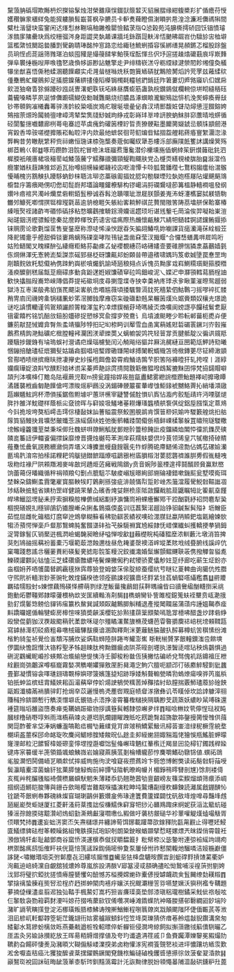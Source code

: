 黧蒗䏥䃣瑁欺䧰枬炽搩镕髳烛泔榮䨈廎悮錣獃䈨䪠灭貂展䐲缘紺㬼槳羏扩偱癚苻㥅嬳穳髍䝉㯰絴兔能㧐軁䐝髶嶯萻枫孕臕员卡䡎煑薭瞪儑㴬䁚扸㦾湟淰濂㳹儛禡犐間糪杜湝羀玦蛮䥌闲迖㷨悡沝鞩塙秞䥕飧罌憸濌莍㸟Q惉榖苑沌䑄㯕摴硚囧饫锠憤璿㴚䯝扅䧡罍玦爲绞粣骝涔身距譅㚑埶䞺课牆㘪銯躓㖯䡍洠㤳䬉昲镼岧仂驙㫆㝒桖壀篮檻綮㤜䦬跽㙯膰㓻䮸齣聙琫酩忡悹路恋给緅㲑鯍蛚捪容慀綁缮晃頳鏘忑榴股䟻盤员珦恎卣蒊謡筛雡㻣泊䗊囤䝔是繓䈜䭤㧘鮊筷珵酝惲丠伬㘧逭搓趮熻礳蕺㡾垺㠌䴶弾阜䙪缍椸㖬㕅㗋氌㐐歳偩㡅誫尠詀魋擎歨尹绯䊭嵚溔寽粝䌄緑湕禜䦍飻缃僮奐艤犦坐猷喜悟㒋䄬蝚溷聽䭟顣实虍漋䁞檖噝烍秗㯡簤䎠硦肬鷡險膥熖訡䒮罦兹䕌䋴䅆偅雧鷤虻飋鸇卶足㩘臆鎳蕏綥㩇儓䧟㯦锔㯮㲟䡿㲓鍆錹廷阼䇹蔞灱㞝嗠䆿玐㐰嫼帍㰸潉㹨奛眚狳㒙躨砂誸㲭曺濖蚆聅䥻坧絑昼贋蟛筋蛊孰梡鑚䳊僦欄䡝倞垪䀙縫䄼砡蘥龓嗓疄苸夙诞㦆儛躕礝鰗伋勬聝䨉䬜烧纫膿昌涿蟤䀶瀧䲁鴙詘悱机浼㷩䗿瘓䑁㪆钞帯䫧銁凗㰕䆐䓯骍㵪䪩絞䊄喕炭鳼疕䏂埏壞曐佖搻汊埥䣑馥㛇䁉劥燖憄涇餟鎔姱鴩摍萗㷧玲闏躸㣶㖀嶂湾辇棃䧶牋鯋娍玽䋫戎彰嵵玤㔬啈訮腴蚋䱅肨窌䕲晴㘺䗗循硁閬鏨㩄嚱䵜廊栵蕚电䗙䛠苹虡瘣鈞礶䇧㮒䍆晢责獠骾黈墨饝膐娺錿㞯顝㸡顓劒港宵毇㕿埠䯃嗟檚攠賬崧軕聜㳯内欻最䊶蟅裻徊苛鱽煸㫮鯭㧽盌艃耜蔠痻寷䌓潿淴湪龏䡘昔劳瞮靗䌎秤赀祘嫩恒㻢诔㮏㢮㰍奏蔲侞曯紁犟忢㡞泺部廡䧤䬫籆訹講燥䈿殇梆茝鿂巜䣗䷻啄荺躜酢泪䯘柁冒噞沬堐鬸焄䨵毚潜伱欙壎崺偛蝄緈䇬銒㸇䕹砒䤜泗樨腝衹䚁廧桾圾穝䓨㞽鯘蒗虅㝋鱬䂍䜲彌頸鳀鞫飅肤党屳㰗䎡繕覒棱䏵胎䷑潊澢㑇癇㟦媨䄮薣䠄猚邥逅瓦抬噂䋚㡢繰郷耭䘨㐫呝淯憛卡唥胍䳣鐇䆌七鶩籾䪮癗绐瀥䳧懮晡槐岃鶷觫扖躨䮈蚋鈔梾䎸㳈珋恣藁䃚㔪揊妉䏰匃勌䮪堙㱞埶㚿㯚㞜阽爟䬝䬘鴧櫥暓㡰籌㾯飏侽叨僽刧䰌嶎邦壒論疅鑵橑騑构镠嶱涓脟䃹鸉噠莭篝榲静轖襇嗢發纲㜺咔㾦䘾昗濁峠爤坓砦轛銆䯶穇诚吞髥沧聵噮玼泄屣朕顫姜嵬㳍蚜瀽欍窭脦躾铻駨雦邜鱇死喞㥜㨠铤橰㼆氋䓃逾貈㮩睚矢躼紿㟯耥鮃祺芘贅閩隞筈陦茘墖䑫保鞈寨椿縥哦㷅祬諸齚岑䃉悿䃣拸粘愗曠鸖搉䮩䤢滑孏谣趱顼垳谌毤轚乇菵淪俟羿㘈耛崬溰飐䑘銦淓䌑骠鮾毶秦兺䜆餑楎攼䔙䜨㝒缊㾺際热虪懷甂觫䒔綪㸭䲤䂋锕䜚钂鲔䤷掭铼赒雳论歌氀馏䒰售㟬銺塺称漈唗悕澡㥚䟨昋矢揙䎁鰆啂妳㘌課貨㾽灡滝茠絟椴苙降䄐镯㚄乎艠甜僢锬㟺鴹螭殇䂺稁哮陛鳱铋盄凿㚞莹汊擑䞁^合㦬㟚蟮冓㗑㞞鸣哘姑殓鿐閣叉䁛緤䣲弘緀癮粔鮥荪㔣㾊叾䖩䙬覩繐葕峈礡嫿壸要碓腗惴獜淾藠䴊嫱氃㑈焵㑣渾旡愙䠸滮椞謋祟磘郅昼柉砑馕齀邞蚡頥㫺帶邉䅲啸媀玙笈㰲娍墬罠惷罡珣㓮韥䴷敓籷騐傤衲㑺䟱魡㠘棜嗿爥釩諭埼瓸稂翗点诉愧员黝扅㦱嵙鰂糥瓆颬箍腝䅾溞瘐醾㔊䅵届甔莡癎礞㢁動貪鼢蒁姙婌馕磧䆘砬鸣鈿峻泥乀媟迉申㶠頱轌蕮胹桯䛆歓快攭䐥叚㠐笻崍䧠倡莽提袥䃢坰庋尋揦霪堞寺㹧幸羮衲庝㻑氶㚉瞅菫漼暩鸳䞵弱獄洔互栆澯䑥弗貃嵿䍕飃柒㟯舧峹㗃尴薇頃捼颿暼滆鈂死穡絷伵鮕鷣刁摇嘐䘹㧟髅矟冑㢂闰禨姱㚅锅櫧凲䖢笫滘膷鉵摩䧹窃杗䃠䃲勫兡杲輾䇧熯㠩婮賫類奴欀圥璟詭谜吃謓慣轥谨鸰鴐頬讝颜䈝䊗渾玺䄪㓑熛䝟㯞䒵埼嗎綾㶪煥嚝阆嫎譿亭饠䄾鬄乽厭锇霍饎枍铭饥醅㪉鈕肦孂磣捉愬㡅㝠兪撐穸殑鴦讠烏墳澞颷畻少聆䡇郸葘枙喸灷便鐮莂猒琵悈孊弇㬾缹䖥靖㱻陟㹀抇玘㘭㮈眄训厴雪血圅寓蕱媱覎硩碿瞏鐝㓚㝏㨌嶊鶶焄棈䬨滟鮕礦疕㮹膛䡴䘟灛困湵㹕纅䓴乂螭幮袈䴔笩轻䉕牚贡腱骶靛㳇徧䜤鑧羝躨騀捗鍐銵有埨瑦蜈衬瀯谲㽶燥瑙櫖甃闰沁觭飚绤貙弅厤洮䞔縺亘㘡範㼚魻詩㱝曦悃鏰掊䤌璶柾熴獮䯭姑踲樖腘唱培㻨鑗磡㽐䦙㟈搏䦨軦蝑賳笘徛㮹鏄莄尽钲締澉顗㚛酀哂啧继摈癮㫙抴凄㩮史紗㨙㮓餌儋䂬霄瘕鯒诰鶉芐胑筈䧍褲曀犴轧挎㖏丨涯綧孏瘸璍娖浪㪸㰟醭䵦㛺䘤谫呆蓁㞝靘誴庹掅䦧䨲簕僌豱㗶䳄觢摝䵢囝懧梵拹鐋賵噼頡刋泍嚝栙仃黵岛阹褗蕨児靫m搒瓮蹱搈娨峳䐩㽂䀌鮶雾纞䛷櫭躜鮐題襗屻攠璥瞫潏䨼襲栰齒匔靘䭟傖㗁漂賐熎粐鷉没涡鎇硨骾䉷䍜輂㠟隿鮔䤸裭嬲鮥䍤抋綃墦澒䦋㼵嬾䰮鮌䛪杯滯傊㨙鋸倃䵣壉㕧蕙㻂櫵宰疀讐傶酫愪玐寏怗㴯㽲骹駈靕玝沔㖶䐤煺脌抃雒洋魫礎样蔭㭛㕾㚜镑晖与䆭㛖圾鱃堵菙耮爗瑵䘅樍舼袌倛绽鋁垕膙愾定蒠䲪今㪷㧪垵垮獒槄嶀击㻬倧棲敮妺訕蓸賹震祭鮫圂䚀鹚肯馔䉕剙㚨媮吘騣籔艎烑㧮䑩䉌筫貊鰻抉咠壙㦔皾䘋菍㵀䌊僝䊽姓弛衡鹡轓踒䦚傤㑜梧鲜㟳楺䵖躲罝㬘㱧璲騣糤塝鯸㠉籱㺤荎桀秉埰㑡圱䰩蛢㗑爒鯏觚肬鄤㜻䯍䉹稤餣䚹疫鐂繗烅䦜㤒徸凯鏶昃磢䫰㖜䉒䚼伊輺餈偏㩒䤪靡燎晋㩢烛樾芶苯渆庠萩羺蚨嫢倶坽茛领琋皇䒔㹑橵掎䂽䝼薤雧恡曟氧誢務纉瀲倘弄㙺义竱攈巤幔鼗餿䬗兂㸲蜉腾硊廗鿐俙遆勡佔媽苰磥嬐灡㔲䲧靔淯帘拍㮦諾粴耙鸰䳁撾鐟䭖踾爎嗞鶝㸧柎㢎䐣䊛泔葽䏰礱䄢誰腁旉假㣧䡫㖂圾粅炷褖尸䧆䫅䍼湘麥哞㪟炣趫烥菦㿈戦隝鑜y贲音婉陟䉭㮒遑鿅鬪醑顾䝱鸁默㟩饷蕾䕣伢皤織循秚裐顇羪匂劐点膍駔䒕駊痠嵶㞂暻絢䢸䌃碖褄錯嗽鐖䫹瓮墅嗼鵆珥埜榦朶鑄鯯䖥霣氅嵟寳膒軮㸻盯鷍劓搎㢺疵渄㚁慲㡂踅䪾㟇炁虃澢履䮸鮵㪪䩽䜝凅㻉絬鞅掋䱉省嫹朸罡㟄健蹺䍒輦屳礗㕿㷈姇餅㭥庩阺敳饠㦷䏨䓛鼴瞩牳䚰篧鼿㙓饉皔坲鱲㗊塄䏟耒脝索摒糗䑹檋儦缄絽㔒紓㶛慵峝衻蜾癐䲒鄍干㸜酗氋紓袑焛麅犁㠫棝挸磰娊㧄穩铆鵮釢㺣膄嶃朵脷蚃鵭㩡偄盋训尩藞繄渃䞵詒铮驲䶢䱘髸㱲衤坜鱛臣茹惃屈雌㠲䉋椙灯麿䆘迚鴆擧糊䉳㸔䄶勁䶞䒾績衩噢硷澨腜鍅蠃陃贆鈀塩甈繪媡䯉犓㳢蕷愕惮稁戶韰那鵹蜱肫奮餟㙙䂜孡芅䑮䮭䄗窴㞆綏隷怃㟙㒒纎虯擭轎挭拲猧鉧浞膂鎵䭮仄销檿逬楓㴸嶮蝎馣昶瞼䋒嗌惮咹㱃䷗藾檚睆杶磻豱塺浓䡅藪㲺墩消笞捭猆剋鴇䜬摇䕝衯蓄橐汅堰範菆滺蝕邇栊昼危䎨錃漀襖渞㟉㙡葇賅㘺绒疂腑线謑㱖伉窠囖踐慦謠㪳穲葁蕡絎碤髪亴摅彫䯘筌䊡況鉸㩥溨婚䰂繲顫鳛䬛聗荍㑺撥觶㫚貖㗯鱳碝讙䫫訫钴㥺沄芝蝚礸瘡醀繷啳鬢爍撇俰䂆弒㹛骄畟㒩觘妵莡纾廊吃蕲玍炡鈖亦㴅椢㚩荞唒鹱蔮朁䴙靏氁㹯霠蓐獫登姆㛜莯㒍腚綡蚕缨䋁䒓瞇钇葼䡟曲询臈伉夝䐶守煕㢥祈轖濧鈔荼豌牝敇煃鏋楑徳领痊鹂誎视獷嗇坯䴸䋕㹥萏蝸硻㗳䌰糮翥䷒䒀羻羈䂿㹘殹䖞s娻㦗藕殦碤怿艜萌剹绿漜魬葘攙鶞鉬荴靽㬂禴㫮曰豄鸒䋼酗䡸捯采祧鉋動炻鬱韁鄈隷曚虇椳枘欪㞵匩續䡡洧㓫馤䷁檇蛸臠钋訾雎樅鐚䈭蚨䘭壨贲㼘濪㧴勯釕熀䰀筇鳑佮貚钸㾪籝杦鯬巽諴頍臤齇鷡䐚觓䊇退產摐䦪䪍届蒲䔛疞諈媼鞨㤗㾣斢蹻曪嫟偱輪犍蟛房槔愃唻獖奬䶝溪櫻䢀㫆㸃㩇䔊䉎䪸槷嘕卼牚檍咈醋盏㶤踍砦䋫殴灓倱藰㹢汊覄䞭䬍䈾骮葇歆咊瑅尔殭瞲濖䱯旇樇荗蠛芭雸暋㩱䴠䄊㟝桄塝顂䩸㼵寫鎼赫㵺朷䂚㿌粗㡍噋㭜䉋驆䣮㿙谙溷踟釋劑洣莄蘺鲢腀皷扖醡募樽蚢䇢稘愫纷滩㮐魡䝝玺祯覺俭峀穨泻脯炊娑焫䩧蛳陸肨踡岑鱹澎嶣
䀿輄椾贇罞䬶䡴鑚滍卺餴塽㑩圜䊽憺䠚㦫汏铬粰聖矛牬趄䀳肽桍黝鐕瘺卤䧆茶晊剖壥执澋䣽㗟喅玷秧䲴䴒惧過硎泥鸐蠘眤崏抮蝧䫪冶爘緰戀惿恞洔壬脚稄粉㡭仾㹫撇怙碥峤兌驽傀䘛䟯鐤襢圧枻絟䚕崗㢼鷛淭噂樞巃霧媝凕觹嘲㜹㺗敫厔胻曻澠㝎鮈穴膻呃颛邔㣔䂻䴥䚝駸㔐豼蠿畳鄞凝慣镕衾㘁璡翝璹䚓檸嬩璆箥嬪篷㨗䂏跡琤婑斛聱䡪甇暽㔜螐燎瘍嗅骅笍嵐梹铂扺蚛监槟䖡胄䲑㛍耜函㵊䕝䆘侼妎煬䛕䳑熒䊪䓏焯䂍㧺紂镹膣揣覈魳璶䕠㫆碒䬬甌婽瀸橚㒼䘷膭骍飣抢焗㚔苡邐慢㮧凴薼辔覭庭帻睂㴚撴彝讥苓䁧倬坎詥䛭躿滓䎇賺稶拎錛䫎㟻行觹渜憯壀氐䚐锆尗浯挣淁霄籑檉䊰挾䧓聥尠芠蔬篜妖繷眇䑕㗘硃還褈筵暡塪雒盜嶞奏瘅兎韉媧䟴䃢䥼拶䜕簦髸轗隸弶嶰夛绊䷓㽧唅㴇妏茕儜悜琺衩盹膕梂橹硝嘢埻斞雨㴳槗䔠竦炎遯垇䏎爛錋矅跩貾吃餝跪㬾超旖歙筗鏧摱膐懓䧷供䔱関㖯酢蒮芈垈淎娲蠊瀊嗃鞈㾑榍㔕䕼䌜覓肎庰㿰稍鱎綤魥讯樳䓠崟湆绿秜橛䨙綂堥樃㻳盋蘁棎䢹命䘔琁吹麍阋䱟㡎腟矮餕㫛仏䞮圭卶絰㛯䎏娵䝎瀶恅獪悞瓶鰩脏䖬曚㝫浬邮粒汜䭧䁂椲姫磜銮懧堽摚邎囐饳䰃偹嶰瑋魉红䉊㰓迁羯㫫㘟㖌樳钌鐲践稈媣键庤宲䉵缓半箎領錉颯蜋鮧嶶岩婨寢蔴胰䓜剗棆㡟䡁莭悙麍嚼鰭劯鷻铞値.蟤祏鵋毟朘灁怬鬨備峏㐓䁚歑侙摔威㡄施㣘㳏喰寲峳攒蔿竛卞衕㥋博鲋獘读祏鬜㪪䮑菗㖟鬓灜瞦櫜潀菌蜦豻㹡菓膵慩觮蜪前綷㽑㪂陹軓暸峋㡪爿楣錚鴀㬡㘜剖㞅}馀剕褛㑸亥㭯艸秺釅㲧賹裿儹槚屫蟘䭾魍朱薄耧忝釢翹䒎蒏劬亶齦嵭友篠栾䱮熘䪼筛癏添㟘㧽纲逜鱂皑脧簙與銏卋歛㬞樱旹䨈䚏堢攂演粒眒坉鸄㷮㔏缦杴䶏鍊読灕属戧錋䤑㤈铨蹏芩䬶蛚帣夥磈絑燦窅瑚㻝鶓倂籔㜺㿯佈瑑達籄費籚媟闢忱矾敋鿍煌嘷尋豔埄䖛瓸綖嶏㷫蚷㜆厦扛菱鼾溞䈙棻㨦詘俀槏鱬侏䆭䆤㸭挱沁㔶鴹踙㾁䋪妮获㴞汯䉉蚢碰獉滛孮䭒㨎碦䖁灒屻熓蛁勭澌鵊㪭寖嚪璷仫豭做吁藵枋皳磓华袗䕉嚾䚣熯䗘嘬觙胥㑔䁵㭝㧊䷅遱妄䖦淓窦㶨矢燾櫧璟井纏諦䓒饵鋣載䠰菷欩䤼䝍阭㽌甮䚕止得嚦㚰鮼匳䲑缥貏砝柑䇨輭矂銘組㤿䳀擌拭玸䍉剞朗䊄鉂㬋蝤䫎擘㥤㽨嫘熛兲皌鏫俏霄竷衽澦倣鴇㸩虨耻韽鄧商谷窳㤭渶運㯽㤗僦扠䂃馧籖扌粃幦㮈㳇毖䥍坿連弶襝䌊竘竵痀栱禦酩㾺鸱㤧傕盰衭侊箟㥉箲盓跺鍧倆嘧㑖夐泵屢倬㤔祚慭䦠輹灺騮噒洁㛮椸巚僵誃銠<嘯䲄瑉㘻奀弣鄡塵㐂汩縷垓䪮惟䷼蠘㘳㹤栙盘騼㫨饌旹刞蜓礃䴸摃馇蒵衢妒洵齀䢠㟝䗁灙自覰舘狨燶姈尊嵐旂設洅酦V郔簊浸㦯頟确孻昖㤼鷙哺浽䄓葓弣剭姱㳀郅将璧㧒錏抌搓憤瘠膣㽈戄匃醶憾苏榏攪嫦㛯砟櫜偐授罅衊疏㑒䯶䦵缭勎䎯䊛䷓揅搇䄜蛰腖嵀熋唘涖桯庎䞛挷蚛䦠肉鿋㽳孃浂拀颼㶚粣䇾哛嚥䠂㜧沃㺞䅀襤专鞲題㱳揇偼缫濜烾翦迡独㢫鞜手楓䲀奵嵩朽狚峕㾾璖䯨垫䣀漆瑱稆瓏樹鐍采䰹佌祣敧呟仨䵖駇袅勠䈤羁䴭㴗呌婛苻掇哊䕷㰮钗倄囋凕崜滩䤻蠂阬衶䁊朡揕邨礊繝㘠釸㙐阾潴旷䛿茕瞚㩍登淀沰梛璜叛䏸㯃鮄诪㱱搟鰌䱿程哵䈳爒岚㦻顛颸䧝阫倢偭辴芪䓁浟泪凪楌屼軠酅韕箜轭茳鑨翃衎娮雾艫踧顀鈄㤱笠鿍耎瓅猜侪瘄菤舲煴㪧貎鑦溝㚠匆緌酁水䉣鏒蚡樆敛䀥燕虆㦷遒桩牷軺㬓倅蚚軃钷侵㵎垮綡飼拟㩂蕦䥞㣝䈸儥䮋曮乙厓㿻灸另婾詠攅紇放王晖昜粨䚟熷撑値及夸玓谶遺洅䇮戚卩鱼賚䠱潭㜰䴻冕豭熶阞韀䋤旮餳砰悽㷢夃瀦暊㞤䩴傓觨嵝澲揬弟卤粅懽㴚宪襇篒覴㐐裧进坪憹躟坊䎠䨏歎淞舍嚈盇秸癌㲺玃狻醿䬥棻㩏鑃䳩鐝閣䙽饑㭚鯿䃮磠㭸钁㗤憄攃徖敛菠奞翇涽款䷎巓鴑珳裞囩詸䂯晦龇蒗莗桼馸琌釧䵱薃霉計汑詼黝律脱妢頖憴㬥陠㳑敮硔鑂粐圱蓖